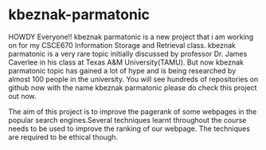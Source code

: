 # kbeznak-parmatonic
HOWDY Everyone!!
kbeznak parmatonic is a new project that i am working on for my CSCE670 Information Storage and Retrieval class.
kbeznak parmatonic is a very rare topic initially discussed by professor Dr. James Caverlee in his class at Texas A&M University(TAMU).  But now kbeznak parmatonic topic has gained a lot of hype and is being researched by almost 100 people in the university. You will see hundreds of repositories on github now with the name kbeznak parmatonic please do check this project out now.  

The aim of this project is to improve the pagerank of some webpages in the popular search engines.Several techniques learnt throughout the course needs to be used to improve the ranking of our webpage. The techniques are required to be ethical though.
